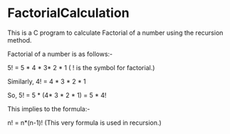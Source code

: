 # FactorialCalculation
This is a C program to calculate Factorial of a number using the recursion method.

Factorial of a number is as follows:- 

5! = 5 * 4 * 3* 2 * 1 ( ! is the symbol for factorial.)

Similarly, 4! = 4 * 3 * 2 * 1

So, 5! = 5 * (4* 3 * 2 * 1) = 5 * 4!

This implies to the formula:- 

n! = n*(n-1)! (This very formula is used in recursion.)

